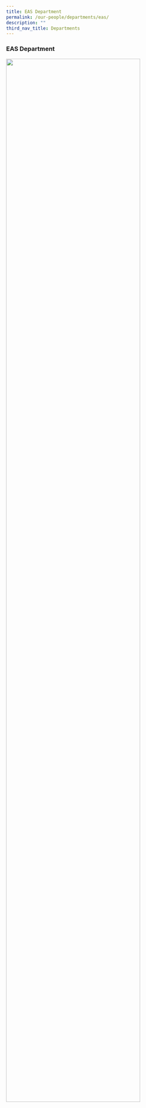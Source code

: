 ```yaml
---
title: EAS Department
permalink: /our-people/departments/eas/
description: ""
third_nav_title: Departments
---
```

### **EAS Department**

<img src="/images/dept2.png" style="width:85%">